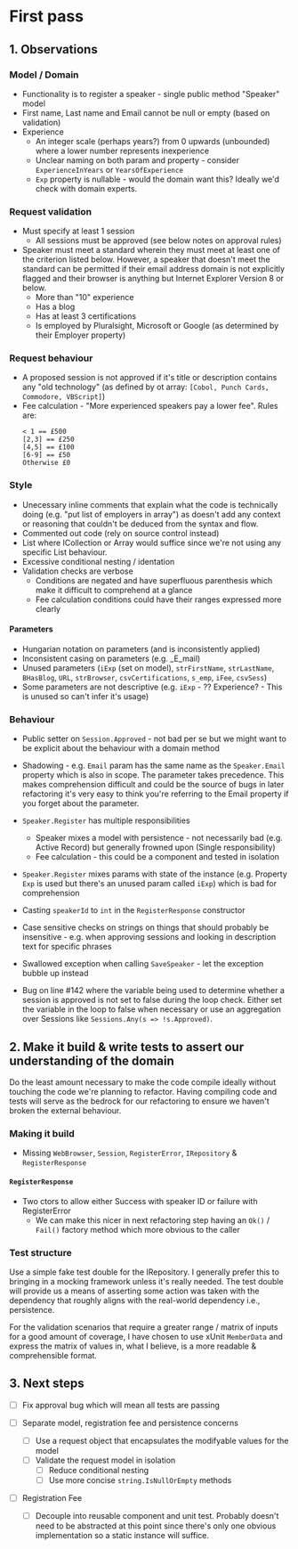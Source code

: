 # First pass

## 1. Observations

### Model / Domain

- Functionality is to register a speaker - single public method
"Speaker" model
- First name, Last name and Email cannot be null or empty (based on validation)
- Experience
  - An integer scale (perhaps years?) from 0 upwards (unbounded) where a lower number represents inexperience
  - Unclear naming on both param and property - consider `ExperienceInYears` or `YearsOfExperience`
  - `Exp` property is nullable - would the domain want this? Ideally we'd check with domain experts.


### Request validation

- Must specify at least 1 session
  - All sessions must be approved (see below notes on approval rules)
- Speaker must meet a standard wherein they must meet at least one of the criterion listed below. However, a speaker that doesn't meet the standard can be permitted if their email address domain is not explicitly flagged and their browser is anything but Internet Explorer Version 8 or below.
    - More than "10" experience
    - Has a blog
    - Has at least 3 certifications
    - Is employed by Pluralsight, Microsoft or Google (as determined by their Employer property)

### Request behaviour
- A proposed session is not approved if it's title or description contains any "old technology" (as defined by ot array: `[Cobol, Punch Cards, Commodore, VBScript]`)
- Fee calculation - "More experienced speakers pay a lower fee". Rules are:
  ```
  < 1 == £500
  [2,3] == £250
  [4,5] == £100
  [6-9] == £50
  Otherwise £0
  ```

### Style
- Unecessary inline comments that explain what the code is technically doing (e.g. "put list of employers in array") as doesn't add any context or reasoning that couldn't be deduced from the syntax and flow.
- Commented out code (rely on source control instead) 
- List<T> where ICollection<T> or Array would suffice since we're not using any specific List<T> behaviour.
- Excessive conditional nesting / identation
- Validation checks are verbose
  - Conditions are negated and have superfluous parenthesis which make it difficult to comprehend at a glance
  - Fee calculation conditions could have their ranges expressed more clearly

#### Parameters
  - Hungarian notation on parameters (and is inconsistently applied)
  - Inconsistent casing on parameters (e.g. _E_mail)
  - Unused parameters (`iExp` (set on model), `strFirstName`, `strLastName`, `BHasBlog`, `URL`, `strBrowser`, `csvCertifications`, `s_emp`, `iFee`, `csvSess`)
  - Some parameters are not descriptive (e.g. `iExp` - ?? Experience? - This is unused so can't infer it's usage)
 
### Behaviour
- Public setter on `Session.Approved` - not bad per se but we might want to be explicit about the behaviour with a domain method

- Shadowing - e.g. `Email` param has the same name as the `Speaker.Email` property which is also in scope. The parameter takes precedence. This makes comprehension difficult and could be the source of bugs in later refactoring it's very easy to think you're referring to the Email property if you forget about the parameter.

- `Speaker.Register` has multiple responsibilities
  - Speaker mixes a model with persistence - not necessarily bad (e.g. Active Record) but generally frowned upon (Single responsibility)
  - Fee calculation - this could be a component and tested in isolation

- `Speaker.Register` mixes params with state of the instance (e.g. Property `Exp` is used but there's an unused param called `iExp`) which is bad for comprehension

- Casting `speakerId` to `int` in the `RegisterResponse` constructor

- Case sensitive checks on strings on things that should probably be insensitive - e.g. when approving sessions and looking in description text for specific phrases

- Swallowed exception when calling `SaveSpeaker` - let the exception bubble up instead

- Bug on line #142 where the variable being used to determine whether a session is approved is not set to false during the loop check. Either set the variable in the loop to false when necessary or use an aggregation over Sessions like `Sessions.Any(s => !s.Approved)`.


## 2. Make it build & write tests to assert our understanding of the domain

Do the least amount necessary to make the code compile ideally without touching the code we're planning to refactor.
Having compiling code and tests will serve as the bedrock for our refactoring to ensure we haven't broken the external behaviour.

### Making it build

- Missing `WebBrowser`, `Session`, `RegisterError`, `IRepository` & `RegisterResponse`

 #### `RegisterResponse`
- Two ctors to allow either Success with speaker ID or failure with RegisterError
	- We can make this nicer in next refactoring step having an `Ok()` / `Fail()` factory method which more obvious to the caller

### Test structure

Use a simple fake test double for the IRepository. I generally prefer this to bringing in a mocking framework unless it's really needed. The test double will provide us a means of asserting some action was taken with the dependency that roughly aligns with the real-world dependency i.e., persistence.

For the validation scenarios that require a greater range / matrix of inputs for a good amount of coverage, I have chosen to use xUnit `MemberData` and express the matrix of values in, what I believe, is a more readable & comprehensible format.

## 3. Next steps

- [ ] Fix approval bug which will mean all tests are passing

- [ ] Separate model, registration fee and persistence concerns
  - [ ] Use a request object that encapsulates the modifyable values for the model
  - [ ] Validate the request model in isolation
    - [ ] Reduce conditional nesting
    - [ ] Use more concise `string.IsNullOrEmpty` methods

- [ ] Registration Fee
  - [ ] Decouple into reusable component and unit test. Probably doesn't need to be abstracted at this point since there's only one obvious implementation so a static instance will suffice.
